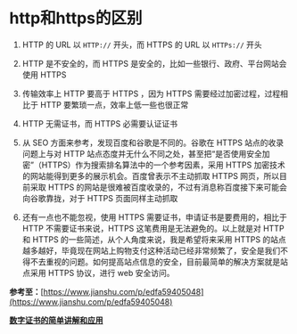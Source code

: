 # http和https的区别

1. HTTP 的 URL 以 `HTTP://` 开头，而 HTTPS 的 URL 以 `HTTPs://` 开头

2. HTTP 是不安全的，而 HTTPS 是安全的，比如一些银行、政府、平台网站会使用 HTTPS

3. 传输效率上 HTTP 要高于 HTTPS ，因为 HTTPS 需要经过加密过程，过程相比于 HTTP 要繁琐一点，效率上低一些也很正常

4. HTTP 无需证书，而 HTTPS 必需要认证证书

5. 从 SEO 方面来参考，发现百度和谷歌是不同的。谷歌在 HTTPS 站点的收录问题上与对 HTTP 站点态度并无什么不同之处，甚至把“是否使用安全加密”（HTTPS）作为搜索排名算法中的一个参考因素，采用 HTTPS 加密技术的网站能得到更多的展示机会。百度曾表示不主动抓取 HTTPS 网页，所以目前采取 HTTPS 的网站是很难被百度收录的，不过有消息称百度接下来可能会向谷歌靠拢，对于 HTTPS 页面同样主动抓取

6. 还有一点也不能忽视，使用 HTTPS 需要证书，申请证书是要费用的，相比于 HTTP 不需要证书来说，HTTPS 这笔费用是无法避免的。以上就是对 HTTP 和 HTTPS 的一些简述，从个人角度来说，我是希望将来采用 HTTPS 的站点越多越好，毕竟现在网站上购物支付这种活动已经非常频繁了，安全是我们不得不去重视的问题。如何提高站点信息的安全，目前最简单的解决方案就是站点采用 HTTPS 协议，进行 web 安全访问。

**参考至：**[https://www.jianshu.com/p/edfa59405048](https://www.jianshu.com/p/edfa59405048)

**[数字证书的简单讲解和应用](https://blog.csdn.net/liuweiyuxiang/article/details/52748570)**